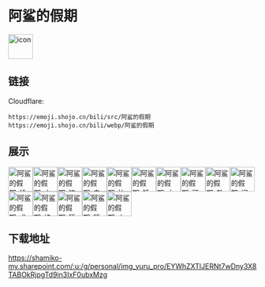 # 阿鲨的假期
<img src="https://emoji.shojo.cn/bili/src/阿鲨的假期/icon.png" width="50" height="50" alt="icon">

## 链接
Cloudflare:
```
https://emoji.shojo.cn/bili/src/阿鲨的假期
https://emoji.shojo.cn/bili/webp/阿鲨的假期
```
## 展示
<img src="https://emoji.shojo.cn/bili/src/阿鲨的假期/阿鲨的假期-恰饭.png" width="50" height="50" alt="阿鲨的假期-恰饭"><img src="https://emoji.shojo.cn/bili/src/阿鲨的假期/阿鲨的假期-小鲨瓜.png" width="50" height="50" alt="阿鲨的假期-小鲨瓜"><img src="https://emoji.shojo.cn/bili/src/阿鲨的假期/阿鲨的假期-饱了.png" width="50" height="50" alt="阿鲨的假期-饱了"><img src="https://emoji.shojo.cn/bili/src/阿鲨的假期/阿鲨的假期-幸福.png" width="50" height="50" alt="阿鲨的假期-幸福"><img src="https://emoji.shojo.cn/bili/src/阿鲨的假期/阿鲨的假期-比个爱心.png" width="50" height="50" alt="阿鲨的假期-比个爱心"><img src="https://emoji.shojo.cn/bili/src/阿鲨的假期/阿鲨的假期-锤爆地球.png" width="50" height="50" alt="阿鲨的假期-锤爆地球"><img src="https://emoji.shojo.cn/bili/src/阿鲨的假期/阿鲨的假期-小太阳.png" width="50" height="50" alt="阿鲨的假期-小太阳"><img src="https://emoji.shojo.cn/bili/src/阿鲨的假期/阿鲨的假期-哥俩好.png" width="50" height="50" alt="阿鲨的假期-哥俩好"><img src="https://emoji.shojo.cn/bili/src/阿鲨的假期/阿鲨的假期-铁子在吗.png" width="50" height="50" alt="阿鲨的假期-铁子在吗"><img src="https://emoji.shojo.cn/bili/src/阿鲨的假期/阿鲨的假期-闭嘴.png" width="50" height="50" alt="阿鲨的假期-闭嘴"><img src="https://emoji.shojo.cn/bili/src/阿鲨的假期/阿鲨的假期-求求.png" width="50" height="50" alt="阿鲨的假期-求求"><img src="https://emoji.shojo.cn/bili/src/阿鲨的假期/阿鲨的假期-终极悲伤.png" width="50" height="50" alt="阿鲨的假期-终极悲伤"><img src="https://emoji.shojo.cn/bili/src/阿鲨的假期/阿鲨的假期-舔冰淇淋.png" width="50" height="50" alt="阿鲨的假期-舔冰淇淋"><img src="https://emoji.shojo.cn/bili/src/阿鲨的假期/阿鲨的假期-睡了.png" width="50" height="50" alt="阿鲨的假期-睡了"><img src="https://emoji.shojo.cn/bili/src/阿鲨的假期/阿鲨的假期-上号.png" width="50" height="50" alt="阿鲨的假期-上号">

## 下载地址

https://shamiko-my.sharepoint.com/:u:/g/personal/img_yuru_pro/EYWhZXTlJERNt7wDny3X8TABOkRjpgTd9in3IxF0ubxMzg